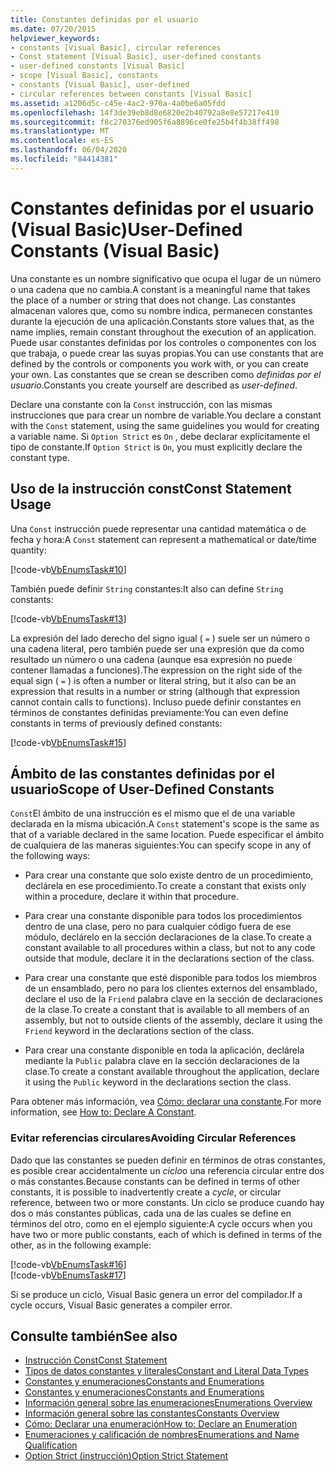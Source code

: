 ```yaml
---
title: Constantes definidas por el usuario
ms.date: 07/20/2015
helpviewer_keywords:
- constants [Visual Basic], circular references
- Const statement [Visual Basic], user-defined constants
- user-defined constants [Visual Basic]
- scope [Visual Basic], constants
- constants [Visual Basic], user-defined
- circular references between constants [Visual Basic]
ms.assetid: a1206d5c-c45e-4ac2-970a-4a0be6a05fdd
ms.openlocfilehash: 14f3de39eb8d8e6820e2b40792a8e8e57217e410
ms.sourcegitcommit: f8c270376ed905f6a8896ce0fe25b4f4b38ff498
ms.translationtype: MT
ms.contentlocale: es-ES
ms.lasthandoff: 06/04/2020
ms.locfileid: "84414381"
---
```

# <a name="user-defined-constants-visual-basic"></a><span data-ttu-id="0c02e-102">Constantes definidas por el usuario (Visual Basic)</span><span class="sxs-lookup"><span data-stu-id="0c02e-102">User-Defined Constants (Visual Basic)</span></span>
<span data-ttu-id="0c02e-103">Una constante es un nombre significativo que ocupa el lugar de un número o una cadena que no cambia.</span><span class="sxs-lookup"><span data-stu-id="0c02e-103">A constant is a meaningful name that takes the place of a number or string that does not change.</span></span> <span data-ttu-id="0c02e-104">Las constantes almacenan valores que, como su nombre indica, permanecen constantes durante la ejecución de una aplicación.</span><span class="sxs-lookup"><span data-stu-id="0c02e-104">Constants store values that, as the name implies, remain constant throughout the execution of an application.</span></span> <span data-ttu-id="0c02e-105">Puede usar constantes definidas por los controles o componentes con los que trabaja, o puede crear las suyas propias.</span><span class="sxs-lookup"><span data-stu-id="0c02e-105">You can use constants that are defined by the controls or components you work with, or you can create your own.</span></span> <span data-ttu-id="0c02e-106">Las constantes que se crean se describen como *definidas por el usuario*.</span><span class="sxs-lookup"><span data-stu-id="0c02e-106">Constants you create yourself are described as *user-defined*.</span></span>  
  
 <span data-ttu-id="0c02e-107">Declare una constante con la `Const` instrucción, con las mismas instrucciones que para crear un nombre de variable.</span><span class="sxs-lookup"><span data-stu-id="0c02e-107">You declare a constant with the `Const` statement, using the same guidelines you would for creating a variable name.</span></span> <span data-ttu-id="0c02e-108">Si `Option Strict` es `On` , debe declarar explícitamente el tipo de constante.</span><span class="sxs-lookup"><span data-stu-id="0c02e-108">If `Option Strict` is `On`, you must explicitly declare the constant type.</span></span>  
  
## <a name="const-statement-usage"></a><span data-ttu-id="0c02e-109">Uso de la instrucción const</span><span class="sxs-lookup"><span data-stu-id="0c02e-109">Const Statement Usage</span></span>  
 <span data-ttu-id="0c02e-110">Una `Const` instrucción puede representar una cantidad matemática o de fecha y hora:</span><span class="sxs-lookup"><span data-stu-id="0c02e-110">A `Const` statement can represent a mathematical or date/time quantity:</span></span>  
  
 [!code-vb[VbEnumsTask#10](~/samples/snippets/visualbasic/VS_Snippets_VBCSharp/VbEnumsTask/VB/Class2.vb#10)]  
  
 <span data-ttu-id="0c02e-111">También puede definir `String` constantes:</span><span class="sxs-lookup"><span data-stu-id="0c02e-111">It also can define `String` constants:</span></span>  
  
 [!code-vb[VbEnumsTask#13](~/samples/snippets/visualbasic/VS_Snippets_VBCSharp/VbEnumsTask/VB/Class2.vb#13)]  
  
 <span data-ttu-id="0c02e-112">La expresión del lado derecho del signo igual ( `=` ) suele ser un número o una cadena literal, pero también puede ser una expresión que da como resultado un número o una cadena (aunque esa expresión no puede contener llamadas a funciones).</span><span class="sxs-lookup"><span data-stu-id="0c02e-112">The expression on the right side of the equal sign ( `=` ) is often a number or literal string, but it also can be an expression that results in a number or string (although that expression cannot contain calls to functions).</span></span> <span data-ttu-id="0c02e-113">Incluso puede definir constantes en términos de constantes definidas previamente:</span><span class="sxs-lookup"><span data-stu-id="0c02e-113">You can even define constants in terms of previously defined constants:</span></span>  
  
 [!code-vb[VbEnumsTask#15](~/samples/snippets/visualbasic/VS_Snippets_VBCSharp/VbEnumsTask/VB/Class2.vb#15)]  
  
## <a name="scope-of-user-defined-constants"></a><span data-ttu-id="0c02e-114">Ámbito de las constantes definidas por el usuario</span><span class="sxs-lookup"><span data-stu-id="0c02e-114">Scope of User-Defined Constants</span></span>  
 <span data-ttu-id="0c02e-115">`Const`El ámbito de una instrucción es el mismo que el de una variable declarada en la misma ubicación.</span><span class="sxs-lookup"><span data-stu-id="0c02e-115">A `Const` statement's scope is the same as that of a variable declared in the same location.</span></span> <span data-ttu-id="0c02e-116">Puede especificar el ámbito de cualquiera de las maneras siguientes:</span><span class="sxs-lookup"><span data-stu-id="0c02e-116">You can specify scope in any of the following ways:</span></span>  
  
- <span data-ttu-id="0c02e-117">Para crear una constante que solo existe dentro de un procedimiento, declárela en ese procedimiento.</span><span class="sxs-lookup"><span data-stu-id="0c02e-117">To create a constant that exists only within a procedure, declare it within that procedure.</span></span>  
  
- <span data-ttu-id="0c02e-118">Para crear una constante disponible para todos los procedimientos dentro de una clase, pero no para cualquier código fuera de ese módulo, declárelo en la sección declaraciones de la clase.</span><span class="sxs-lookup"><span data-stu-id="0c02e-118">To create a constant available to all procedures within a class, but not to any code outside that module, declare it in the declarations section of the class.</span></span>  
  
- <span data-ttu-id="0c02e-119">Para crear una constante que esté disponible para todos los miembros de un ensamblado, pero no para los clientes externos del ensamblado, declare el uso de la `Friend` palabra clave en la sección de declaraciones de la clase.</span><span class="sxs-lookup"><span data-stu-id="0c02e-119">To create a constant that is available to all members of an assembly, but not to outside clients of the assembly, declare it using the `Friend` keyword in the declarations section of the class.</span></span>  
  
- <span data-ttu-id="0c02e-120">Para crear una constante disponible en toda la aplicación, declárela mediante la `Public` palabra clave en la sección declaraciones de la clase.</span><span class="sxs-lookup"><span data-stu-id="0c02e-120">To create a constant available throughout the application, declare it using the `Public` keyword in the declarations section the class.</span></span>  
  
 <span data-ttu-id="0c02e-121">Para obtener más información, vea [Cómo: declarar una constante](how-to-declare-a-constant.md).</span><span class="sxs-lookup"><span data-stu-id="0c02e-121">For more information, see [How to: Declare A Constant](how-to-declare-a-constant.md).</span></span>  
  
### <a name="avoiding-circular-references"></a><span data-ttu-id="0c02e-122">Evitar referencias circulares</span><span class="sxs-lookup"><span data-stu-id="0c02e-122">Avoiding Circular References</span></span>  
 <span data-ttu-id="0c02e-123">Dado que las constantes se pueden definir en términos de otras constantes, es posible crear accidentalmente un *ciclo*o una referencia circular entre dos o más constantes.</span><span class="sxs-lookup"><span data-stu-id="0c02e-123">Because constants can be defined in terms of other constants, it is possible to inadvertently create a *cycle*, or circular reference, between two or more constants.</span></span> <span data-ttu-id="0c02e-124">Un ciclo se produce cuando hay dos o más constantes públicas, cada una de las cuales se define en términos del otro, como en el ejemplo siguiente:</span><span class="sxs-lookup"><span data-stu-id="0c02e-124">A cycle occurs when you have two or more public constants, each of which is defined in terms of the other, as in the following example:</span></span>  
  
 [!code-vb[VbEnumsTask#16](~/samples/snippets/visualbasic/VS_Snippets_VBCSharp/VbEnumsTask/VB/Class2.vb#16)]  
[!code-vb[VbEnumsTask#17](~/samples/snippets/visualbasic/VS_Snippets_VBCSharp/VbEnumsTask/VB/Class2.vb#17)]  
  
 <span data-ttu-id="0c02e-125">Si se produce un ciclo, Visual Basic genera un error del compilador.</span><span class="sxs-lookup"><span data-stu-id="0c02e-125">If a cycle occurs, Visual Basic generates a compiler error.</span></span>  
  
## <a name="see-also"></a><span data-ttu-id="0c02e-126">Consulte también</span><span class="sxs-lookup"><span data-stu-id="0c02e-126">See also</span></span>

- [<span data-ttu-id="0c02e-127">Instrucción Const</span><span class="sxs-lookup"><span data-stu-id="0c02e-127">Const Statement</span></span>](../../../language-reference/statements/const-statement.md)
- [<span data-ttu-id="0c02e-128">Tipos de datos constantes y literales</span><span class="sxs-lookup"><span data-stu-id="0c02e-128">Constant and Literal Data Types</span></span>](constant-and-literal-data-types.md)
- [<span data-ttu-id="0c02e-129">Constantes y enumeraciones</span><span class="sxs-lookup"><span data-stu-id="0c02e-129">Constants and Enumerations</span></span>](index.md)
- [<span data-ttu-id="0c02e-130">Constantes y enumeraciones</span><span class="sxs-lookup"><span data-stu-id="0c02e-130">Constants and Enumerations</span></span>](../../../language-reference/constants-and-enumerations.md)
- [<span data-ttu-id="0c02e-131">Información general sobre las enumeraciones</span><span class="sxs-lookup"><span data-stu-id="0c02e-131">Enumerations Overview</span></span>](enumerations-overview.md)
- [<span data-ttu-id="0c02e-132">Información general sobre las constantes</span><span class="sxs-lookup"><span data-stu-id="0c02e-132">Constants Overview</span></span>](constants-overview.md)
- [<span data-ttu-id="0c02e-133">Cómo: Declarar una enumeración</span><span class="sxs-lookup"><span data-stu-id="0c02e-133">How to: Declare an Enumeration</span></span>](how-to-declare-enumerations.md)
- [<span data-ttu-id="0c02e-134">Enumeraciones y calificación de nombres</span><span class="sxs-lookup"><span data-stu-id="0c02e-134">Enumerations and Name Qualification</span></span>](enumerations-and-name-qualification.md)
- [<span data-ttu-id="0c02e-135">Option Strict (instrucción)</span><span class="sxs-lookup"><span data-stu-id="0c02e-135">Option Strict Statement</span></span>](../../../language-reference/statements/option-strict-statement.md)

